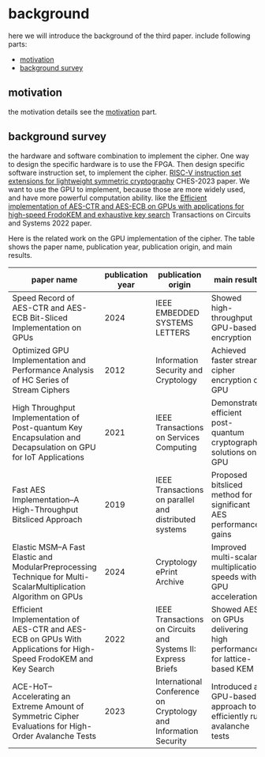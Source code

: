 # background

here we will introduce the background of the third paper. include following parts:

- [motivation](#motivation)
- [background survey](#background-survey)

## motivation

the motivation details see the [motivation](./motivation.md) part.

## background survey

the hardware and software combination to implement the cipher. One way to design the specific hardware is to use the FPGA. Then design specific software instruction set, to implement the cipher.
[RISC-V instruction set extensions for lightweight symmetric cryptography](https://tches.iacr.org/index.php/TCHES/article/view/9951) CHES-2023 paper.
We want to use the GPU to implement, because those are more widely used, and have more powerful computation ability.
like the [Efficient implementation of AES-CTR and AES-ECB on GPUs with applications for high-speed FrodoKEM and exhaustive key search](https://ieeexplore.ieee.org/abstract/document/9749135/) Transactions on Circuits and Systems 2022 paper.

Here is the related work on the GPU implementation of the cipher. The table shows the paper name, publication year, publication origin, and main results.

| paper name                                                                                                       | publication year | publication origin                                              | main results                                                         |
| ---------------------------------------------------------------------------------------------------------------- | ---------------- | --------------------------------------------------------------- | -------------------------------------------------------------------- |
| Speed Record of AES-CTR and AES-ECB Bit-Sliced Implementation on GPUs                                            | 2024             | IEEE EMBEDDED SYSTEMS LETTERS                                   | Showed high-throughput GPU-based encryption                          |
| Optimized GPU Implementation and Performance Analysis of HC Series of Stream Ciphers                             | 2012             | Information Security and Cryptology                             | Achieved faster stream cipher encryption on GPU                      |
| High Throughput Implementation of Post-quantum Key Encapsulation and Decapsulation on GPU for IoT Applications   | 2021             | IEEE Transactions on Services Computing                         | Demonstrated efficient post-quantum cryptography solutions on GPU    |
| Fast AES Implementation–A High-Throughput Bitsliced Approach                                                     | 2019             | IEEE Transactions on parallel and distributed systems           | Proposed bitsliced method for significant AES performance gains      |
| Elastic MSM–A Fast Elastic and ModularPreprocessing Technique for Multi-ScalarMultiplication Algorithm on GPUs   | 2024             | Cryptology ePrint Archive                                       | Improved multi-scalar multiplication speeds with GPU acceleration    |
| Efficient Implementation of AES-CTR and AES-ECB on GPUs With Applications for High-Speed FrodoKEM and Key Search | 2022             | IEEE Transactions on Circuits and Systems II: Express Briefs    | Showed AES on GPUs delivering high performance for lattice-based KEM |
| ACE-HoT–Accelerating an Extreme Amount of Symmetric Cipher Evaluations for High-Order Avalanche Tests            | 2023             | International Conference on Cryptology and Information Security | Introduced a GPU-based approach to efficiently run avalanche tests   |

